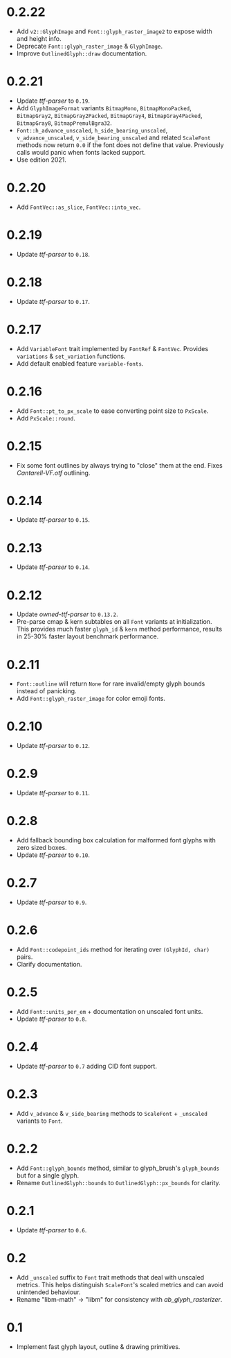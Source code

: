 # 0.2.22
* Add `v2::GlyphImage` and `Font::glyph_raster_image2` to expose width and height info.
* Deprecate `Font::glyph_raster_image` & `GlyphImage`.
* Improve `OutlinedGlyph::draw` documentation.

# 0.2.21
* Update _ttf-parser_ to `0.19`.
* Add `GlyphImageFormat` variants `BitmapMono`, `BitmapMonoPacked`, `BitmapGray2`, `BitmapGray2Packed`,
  `BitmapGray4`, `BitmapGray4Packed`, `BitmapGray8`, `BitmapPremulBgra32`.
* `Font::h_advance_unscaled`, `h_side_bearing_unscaled`, `v_advance_unscaled`, `v_side_bearing_unscaled`
  and related `ScaleFont` methods now return `0.0` if the font does not define that value.
  Previously calls would panic when fonts lacked support.
* Use edition 2021.

# 0.2.20
* Add `FontVec::as_slice`, `FontVec::into_vec`.

# 0.2.19
* Update _ttf-parser_ to `0.18`.

# 0.2.18
* Update _ttf-parser_ to `0.17`.

# 0.2.17
* Add `VariableFont` trait implemented by `FontRef` & `FontVec`.
  Provides `variations` & `set_variation` functions.
* Add default enabled feature `variable-fonts`.

# 0.2.16
* Add `Font::pt_to_px_scale` to ease converting point size to `PxScale`.
* Add `PxScale::round`.

# 0.2.15
* Fix some font outlines by always trying to "close" them at the end. Fixes _Cantarell-VF.otf_ outlining.

# 0.2.14
* Update _ttf-parser_ to `0.15`.

# 0.2.13
* Update _ttf-parser_ to `0.14`.

# 0.2.12
* Update _owned-ttf-parser_ to `0.13.2`.
* Pre-parse cmap & kern subtables on all `Font` variants at initialization. This provides
  much faster `glyph_id` & `kern` method performance, results in 25-30% faster layout
  benchmark performance.

# 0.2.11
* `Font::outline` will return `None` for rare invalid/empty glyph bounds instead of panicking.
* Add `Font::glyph_raster_image` for color emoji fonts.

# 0.2.10
* Update _ttf-parser_ to `0.12`.

# 0.2.9
* Update _ttf-parser_ to `0.11`.

# 0.2.8
* Add fallback bounding box calculation for malformed font glyphs with zero sized boxes.
* Update _ttf-parser_ to `0.10`.

# 0.2.7
* Update _ttf-parser_ to `0.9`.

# 0.2.6
* Add `Font::codepoint_ids` method for iterating over `(GlyphId, char)` pairs.
* Clarify documentation.

# 0.2.5
* Add `Font::units_per_em` + documentation on unscaled font units.
* Update _ttf-parser_ to `0.8`.

# 0.2.4
* Update _ttf-parser_ to `0.7` adding CID font support.

# 0.2.3
* Add `v_advance` & `v_side_bearing` methods to `ScaleFont` + `_unscaled` variants to `Font`.

# 0.2.2
* Add `Font::glyph_bounds` method, similar to glyph_brush's `glyph_bounds` but for a single glyph.
* Rename `OutlinedGlyph::bounds` to `OutlinedGlyph::px_bounds` for clarity.

# 0.2.1
* Update _ttf-parser_ to `0.6`.

# 0.2
* Add `_unscaled` suffix to  `Font` trait methods that deal with unscaled metrics.
  This helps distinguish `ScaleFont`'s scaled metrics and can avoid unintended behaviour.
* Rename "libm-math" -> "libm" for consistency with _ab_glyph_rasterizer_.

# 0.1
* Implement fast glyph layout, outline & drawing primitives.
